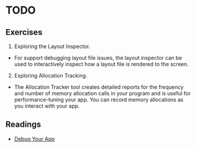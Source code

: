 TODO
======

## Exercises
1. Exploring the Layout Inspector. 
- For support debugging layout file issues, the layout inspector can be used to interactively inspect how a layout file is rendered to the screen.
2. Exploring Allocation Tracking.
- The Allocation Tracker tool creates detailed reports for the frequency and number of memory allocation calls in your program and is useful for performance-tuning your app. You can record memory allocations as you interact with your app.



## Readings
* [Debug Your App](https://developer.android.com/studio/debug/index.html)
